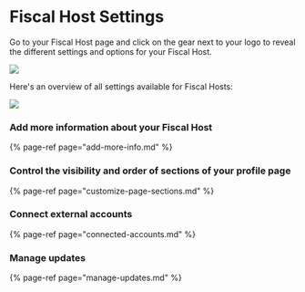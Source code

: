 # Fiscal Host Settings

Go to your Fiscal Host page and click on the gear next to your logo to reveal the different settings and options for your Fiscal Host.

![](../../.gitbook/assets/fiscal-hosts_fiscal-hosts-settings_gear-icon.png)

Here's an overview of all settings available for Fiscal Hosts:

![](../../.gitbook/assets/fiscal-host_fiscal-host-settings_settings-overview_2020-07-13.png)

### Add more information about your Fiscal Host

{% page-ref page="add-more-info.md" %}

### Control the visibility and order of sections of your profile page

{% page-ref page="customize-page-sections.md" %}

### Connect external accounts

{% page-ref page="connected-accounts.md" %}

### Manage updates

{% page-ref page="manage-updates.md" %}



